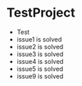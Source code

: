 # TestProject

- Test
- issue1 is solved
- issue2 is solved
- issue3 is solved
- issue4 is solved
- issue5 is solved
- issue9 is solved
